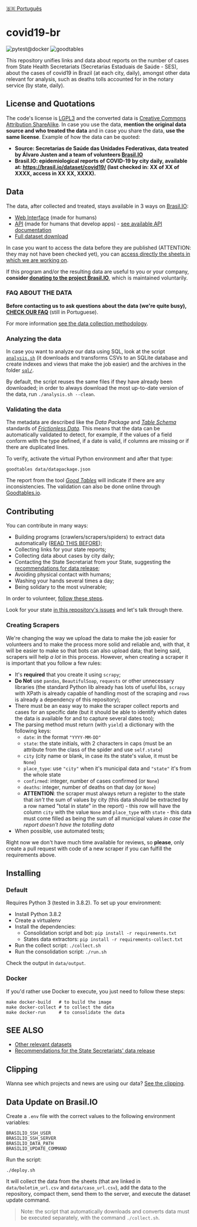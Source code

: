 [🇧🇷 Português](README.md)

# covid19-br

![pytest@docker](https://github.com/turicas/covid19-br/workflows/pytest@docker/badge.svg) ![goodtables](https://github.com/turicas/covid19-br/workflows/goodtables/badge.svg)

This repository unifies links and data about reports on the number of cases from State Health Secretariats (Secretarias Estaduais de Saúde - SES), about the cases of covid19 in Brazil (at each city, daily), amongst other data relevant for analysis, such as deaths tolls accounted for in the notary service (by state, daily).

## License and Quotations

The code's license is [LGPL3](https://www.gnu.org/licenses/lgpl-3.0.en.html) and the converted data is [Creative Commons Attribution ShareAlike](https://creativecommons.org/licenses/by-sa/4.0/). In case you use the data, **mention the original data source and who treated the data** and in case you share the data, **use the same license**.
Example of how the data can be quoted:
- **Source: Secretarias de Saúde das Unidades Federativas, data treated by Álvaro Justen and a team of volunteers [Brasil.IO](https://brasil.io/)**
- **Brasil.IO: epidemiological reports of COVID-19 by city daily, available at: https://brasil.io/dataset/covid19/ (last checked in: XX of XX of XXXX, access in XX XX, XXXX).**


## Data

The data, after collected and treated, stays available in 3 ways on [Brasil.IO](https://brasil.io/):

- [Web Interface](https://brasil.io/dataset/covid19) (made for humans)
- [API](https://brasil.io/api/dataset/covid19) (made for humans that develop apps) - [see available API documentation](api.md)
- [Full dataset download](https://data.brasil.io/dataset/covid19/_meta/list.html)

In case you want to access the data before they are published (ATTENTION: they may not have been checked yet), you can [access directly the sheets in which we are working on](https://drive.google.com/open?id=1l3tiwrGEcJEV3gxX0yP-VMRNaE1MLfS2).

If this program and/or the resulting data are useful to you or your company, **consider [donating to the project Brasil.IO](https://brasil.io/doe)**, which is maintained voluntarily.


### FAQ ABOUT THE DATA

**Before contacting us to ask questions about the data (we're quite busy), [CHECK OUR FAQ](faq.md)** (still in Portuguese).

For more information [see the data collection methodology](https://drive.google.com/open?id=1escumcbjS8inzAKvuXOQocMcQ8ZCqbyHU5X5hFrPpn4).

### Analyzing the data

In case you want to analyze our data using SQL, look at the script [`analysis.sh`](analysis.sh) (it downloads and transforms CSVs to an SQLite database and create indexes and views that make the job easier) and the archives in the folder [`sql/`](sql/).

By default, the script reuses the same files if they have already been
downloaded; in order to always download the most up-to-date version of
the data, run `./analysis.sh --clean`.

### Validating the data

The metadata are described like the *Data Package* and
*[Table Schema](https://specs.frictionlessdata.io/table-schema/#language)* standards of
*[Frictionless Data](https://frictionlessdata.io/)*. This means that the data can be automatically validated to detect, for example, if the values of a field conform with the type defined, if a date is valid, if columns are missing or if there are duplicated lines.

To verify, activate the virtual Python environment and after that type:

```
goodtables data/datapackage.json
```

The report from the tool *[Good Tables](https://github.com/frictionlessdata/goodtables-py)* will indicate if there are any inconsistencies. The validation can also be done online through [Goodtables.io](http://goodtables.io/).

## Contributing

You can contribute in many ways:

- Building programs (crawlers/scrapers/spiders) to extract data automatically ([READ THIS BEFORE](#criando-scrapers));
- Collecting links for your state reports;
- Collecting data about cases by city daily;
- Contacting the State Secretariat from your State, suggesting the [recommendations for data release](recomendacoes.md);
- Avoiding physical contact with humans;
- Washing your hands several times a day;
- Being solidary to the most vulnerable;

In order to volunteer, [follow these steps](CONTRIBUTING.md).

Look for your state [in this repository's issues](https://github.com/turicas/covid19-br/issues) and let's talk through there.

### Creating Scrapers

We're changing the way we upload the data to make the job easier for volunteers and to make the process more solid and reliable and, with that, it will be easier to make so that bots can also upload data; that being said, scrapers will help *a lot* in this process. However, when creating a scraper it is important that you follow a few rules:

- It's **required** that you create it using `scrapy`;
- **Do Not** use `pandas`, `BeautifulSoap`, `requests` or other unnecessary libraries (the standard Python lib already has lots of useful libs, `scrapy` with XPath is already capable of handling most of the scraping and `rows` is already a dependency of this repository);
- There must be an easy way to make the scraper collect reports and cases for an specific date (but it should be able to identify which dates the data is available for and to capture several dates too);
- The parsing method must return (with `yield`) a dictionary with the following keys:
  - `date`: in the format `"YYYY-MM-DD"`
  - `state`: the state initials, with 2 characters in caps (must be an attribute from the class of the spider and use `self.state`)
  - `city` (city name or blank, in case its the state's value, it must be `None`)
  - `place_type`: use `"city"` when it's municipal data and `"state"` it's from the whole state
  - `confirmed`: integer, number of cases confirmed (or `None`)
  - `deaths`: integer, number of deaths on that day (or `None`)
  - **ATTENTION**:	the scraper must always return a register to the state that *isn't* the sum of values by city (this data should be extracted by a row named "total in state" in the report) - this row will have the column `city` with the value `None` and `place_type` with `state` - this data must come filled as being the sum of all municipal values *in case the report doesn't have the totalling data*
- When possible, use automated tests;

Right now we don't have much time available for reviews, so **please**, only create a pull request with code of a new scraper if you can fulfill the requirements above.

## Installing

### Default

Requires Python 3 (tested in 3.8.2). To set up your environment:

- Install Python 3.8.2
- Create a virtualenv
- Install the dependencies:
  - Consolidation script and bot: `pip install -r requirements.txt`
  - States data extractors: `pip install -r requirements-collect.txt`
- Run the collect script: `./collect.sh`
- Run the consolidation script: `./run.sh`

Check the output in `data/output`.

### Docker

If you'd rather use Docker to execute, you just need to follow these steps: 
 
```shell
make docker-build   # to build the image
make docker-collect # to collect the data
make docker-run     # to consolidate the data
```

## SEE ALSO

- [Other relevant datasets](datasets-relevantes.md)
- [Recommendations for the State Secretariats' data release](recomendacoes.md)


## Clipping

Wanna see which projects and news are using our data? [See the clipping](clipping.md).


## Data Update on Brasil.IO

Create a `.env` file with the correct values to the following environment variables: 

```shell
BRASILIO_SSH_USER
BRASILIO_SSH_SERVER
BRASILIO_DATA_PATH
BRASILIO_UPDATE_COMMAND
```

Run the script:

`./deploy.sh`

It will collect the data from the sheets (that are linked in
`data/boletim_url.csv` and `data/caso_url.csv`), add the data to the repository, compact them, send them to the server, and execute the dataset update command.

> Note: the script that automatically downloads and converts data must
> be executed separately, with the command `./collect.sh`.
